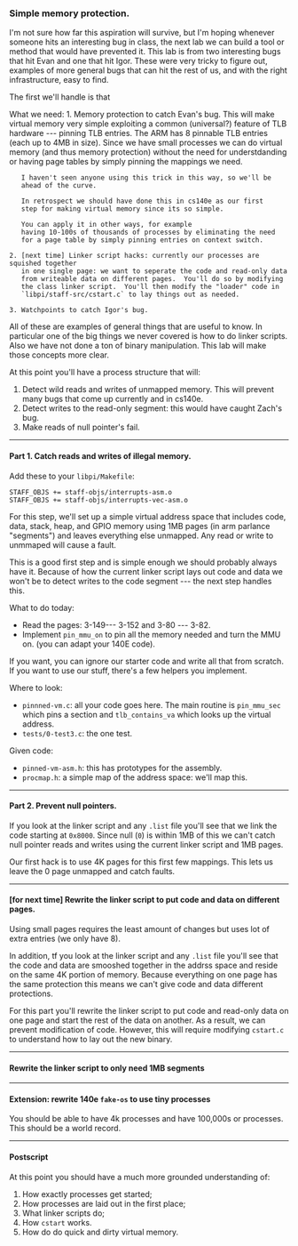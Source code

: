 ### Simple memory protection.

I'm not sure how far this aspiration will survive, but I'm hoping
whenever someone hits an interesting bug in class, the next lab we can
build a tool or method that would have prevented it.  This lab is from
two interesting bugs that hit Evan and one that hit Igor.  These were
very tricky to figure out, examples of more general bugs that can hit
the rest of us, and with the right infrastructure, easy to find.

The first we'll handle is that 

What we need:
    1. Memory protection to catch Evan's bug.  This will make virtual
       memory very simple
       exploiting a common (universal?) feature of TLB hardware ---
       pinning TLB entries.  The ARM has 8 pinnable TLB entries (each
       up to 4MB in size).  Since we have small processes we can do
       virtual memory (and thus memory protection) without the need
       for understdanding or having page tables by simply pinning the
       mappings we need.

       I haven't seen anyone using this trick in this way, so we'll be
       ahead of the curve.  

       In retrospect we should have done this in cs140e as our first
       step for making virtual memory since its so simple.

       You can apply it in other ways, for example
       having 10-100s of thousands of processes by eliminating the need
       for a page table by simply pinning entries on context switch.

    2. [next time] Linker script hacks: currently our processes are squished together
       in one single page: we want to seperate the code and read-only data
       from writeable data on different pages.  You'll do so by modifying
       the class linker script.  You'll then modify the "loader" code in
       `libpi/staff-src/cstart.c` to lay things out as needed.

    3. Watchpoints to catch Igor's bug.

All of these are examples of general things that are useful to know.
In particular one of the big things we never covered is how to do
linker scripts.  Also we have not done a ton of binary manipulation.
This lab will make those concepts more clear.

At this point you'll have a process structure that will:
   1. Detect wild reads and writes of unmapped memory.   This will
      prevent many bugs that come up currently and in cs140e.
   2. Detect writes to the read-only segment: this would have caught
      Zach's bug.
   3. Make reads of null pointer's fail.


---------------------------------------------------------------------
#### Part 1. Catch reads and writes of illegal memory.

Add these to your `libpi/Makefile`:

    STAFF_OBJS += staff-objs/interrupts-asm.o 
    STAFF_OBJS += staff-objs/interrupts-vec-asm.o

For this step, we'll set up a simple virtual address space that includes
code, data, stack, heap, and GPIO memory using 1MB pages (in arm parlance
"segments") and leaves everything else unmapped.  Any read or write to
unmmaped will cause a fault.

This is a good first step and is simple enough we should probably always
have it.  Because of how the current linker script lays out code and
data we won't be to detect writes to the code segment --- the next step
handles this.

What to do today:
  - Read the pages: 3-149--- 3-152 and 3-80 --- 3-82.
  - Implement `pin_mmu_on` to pin all the memory needed and turn the MMU on.
    (you can adapt your 140E code).


If you want, you can ignore our starter code and write all that from scratch.
If you want to use our stuff, there's a few helpers you implement.


Where to look:
  - `pinnned-vm.c`: all your code goes here.  The main routine is `pin_mmu_sec`
    which pins a section and `tlb_contains_va` which looks up the virtual address.
  - `tests/0-test3.c`: the one test.

Given code:
  - `pinned-vm-asm.h`: this has prototypes for the assembly.
  - `procmap.h`: a simple map of the address space: we'll map this.

---------------------------------------------------------------------
#### Part 2. Prevent null pointers.

If you look at the linker script and any `.list` file you'll see that
we link the code starting at `0x8000`.   Since null (`0`) is within
1MB of this we can't catch null pointer reads and writes using the
current linker script and 1MB pages.

Our first hack is to use 4K pages for this first few mappings.
This lets us leave the 0 page unmapped and catch faults.

---------------------------------------------------------------------
#### [for next time] Rewrite the linker script to put code and data on different pages.

Using small pages requires the least amount of changes but  uses 
lot of extra entries (we only have 8).

In addition, tf you look at the linker script and any `.list` file
you'll see that the code and data are smooshed together in the addrss
space and reside on the same 4K portion of memory.  Because everything
on one page has the same protection this means we can't give code and
data different protections.

For this part you'll rewrite the linker script to put code and read-only
data on one page and start the rest of the data on another.  As a result,
we can prevent modification of code.  However, this will require modifying
`cstart.c` to understand how to lay out the new binary.

---------------------------------------------------------------------
#### Rewrite the linker script to only need 1MB segments

---------------------------------------------------------------------
#### Extension:  rewrite 140e `fake-os` to use tiny processes

You should be able to have 4k processes and have 100,000s or processes.
This should be a world record.

---------------------------------------------------------------------
#### Postscript

At this point you should have a much more grounded understanding of:
  1. How exactly processes get started;
  2. How processes are laid out in the first place;
  3. What linker scripts do;
  4. How `cstart` works.
  5. How do do quick and dirty virtual memory.
